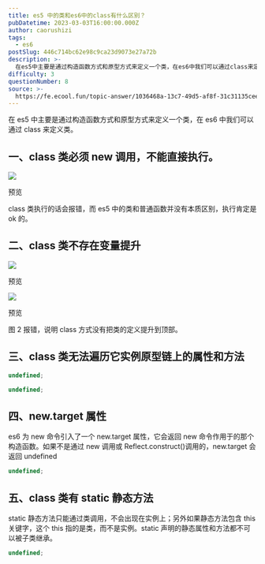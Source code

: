 ```yaml
---
title: es5 中的类和es6中的class有什么区别？
pubDatetime: 2023-03-03T16:00:00.000Z
author: caorushizi
tags:
  - es6
postSlug: 446c714bc62e98c9ca23d9073e27a72b
description: >-
  在es5中主要是通过构造函数方式和原型方式来定义一个类，在es6中我们可以通过class来定义类。一、class类必须new调用，不能直接执行。-----------------------![](h
difficulty: 3
questionNumber: 8
source: >-
  https://fe.ecool.fun/topic-answer/1036468a-13c7-49d5-af8f-31c31135ceea?orderBy=updateTime&order=desc&tagId=24
---
```


在 es5 中主要是通过构造函数方式和原型方式来定义一个类，在 es6 中我们可以通过 class 来定义类。

## 一、class 类必须 new 调用，不能直接执行。

![](https://pic.rmb.bdstatic.com/bjh/80a46bd84b6fec579111adb70ea88ad2.png)

预览

class 类执行的话会报错，而 es5 中的类和普通函数并没有本质区别，执行肯定是 ok 的。

## 二、class 类不存在变量提升

![](https://pic.rmb.bdstatic.com/bjh/3e34d40c8d36b35c3149660dc9a727b6.png)

预览

![](https://pic.rmb.bdstatic.com/bjh/1301f1c5a607efe29c7e407b951a50f2.png)

预览

图 2 报错，说明 class 方式没有把类的定义提升到顶部。

## 三、class 类无法遍历它实例原型链上的属性和方法

```typescript
undefined;
```

```typescript
undefined;
```

## 四、new.target 属性

es6 为 new 命令引入了一个 new.target 属性，它会返回 new 命令作用于的那个构造函数。如果不是通过 new 调用或 Reflect.construct()调用的，new.target 会返回 undefined

```typescript
undefined;
```

## 五、class 类有 static 静态方法

static 静态方法只能通过类调用，不会出现在实例上；另外如果静态方法包含 this 关键字，这个 this 指的是类，而不是实例。static 声明的静态属性和方法都不可以被子类继承。

```typescript
undefined;
```

